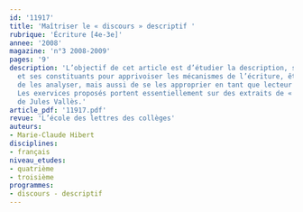 ```yaml
---
id: '11917'
title: 'Maîtriser le « discours » descriptif '
rubrique: 'Écriture [4e-3e]'
annee: '2008'
magazine: 'n°3 2008-2009'
pages: '9'
description: 'L’objectif de cet article est d’étudier la description, ses variantes
  et ses constituants pour apprivoiser les mécanismes de l’écriture, être capable
  de les analyser, mais aussi de se les approprier en tant que lecteur et rédacteur.
  Les exervices proposés portent essentiellement sur des extraits de « L’Enfant »,
  de Jules Vallès.'
article_pdf: '11917.pdf'
revue: 'L’école des lettres des collèges'
auteurs:
- Marie-Claude Hibert
disciplines:
- français
niveau_etudes:
- quatrième
- troisième
programmes:
- discours - descriptif
---
```

